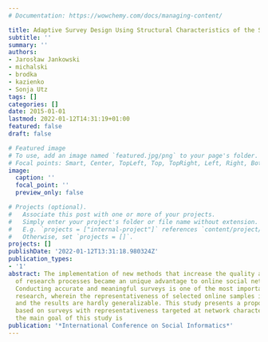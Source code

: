 ```yaml
---
# Documentation: https://wowchemy.com/docs/managing-content/

title: Adaptive Survey Design Using Structural Characteristics of the Social Network
subtitle: ''
summary: ''
authors:
- Jarosław Jankowski
- michalski
- brodka
- kazienko
- Sonja Utz
tags: []
categories: []
date: 2015-01-01
lastmod: 2022-01-12T14:31:19+01:00
featured: false
draft: false

# Featured image
# To use, add an image named `featured.jpg/png` to your page's folder.
# Focal points: Smart, Center, TopLeft, Top, TopRight, Left, Right, BottomLeft, Bottom, BottomRight.
image:
  caption: ''
  focal_point: ''
  preview_only: false

# Projects (optional).
#   Associate this post with one or more of your projects.
#   Simply enter your project's folder or file name without extension.
#   E.g. `projects = ["internal-project"]` references `content/project/deep-learning/index.md`.
#   Otherwise, set `projects = []`.
projects: []
publishDate: '2022-01-12T13:31:18.980324Z'
publication_types:
- '1'
abstract: The implementation of new methods that increase the quality and effectiveness
  of research processes became an unique advantage to online social networking sites.
  Conducting accurate and meaningful surveys is one of the most important facets for
  research, wherein the representativeness of selected online samples is often a challenge
  and the results are hardly generalizable. This study presents a proposal and analysis
  based on surveys with representativeness targeted at network characteristics. Hence,
  the main goal of this study is
publication: '*International Conference on Social Informatics*'
---
```

